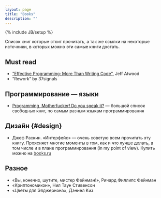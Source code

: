 ```yaml
---
layout: page
title: "Books"
description: ""
---
```

{% include JB/setup %}

Список книг которые стоит прочитать, а так же ссылки на некоторые источники,
в которых можно эти самые книги достать.

## Must read

* ["Effective Programming: More Than Writing Code"](http://www.codinghorror.com/blog/2012/07/coding-horror-the-book.html), Jeff Atwood
* "Rework" by 37signals


## Программирование — языки

* [Programming, Motherfucker! Do you speak it?](http://programming-motherfucker.com/) — большой список свободных книг, по самым разным языкам программирования

## Дизайн {#design}

* Джеф Раскин. «Интерфейс» — очень советую всем прочитать эту книгу. Проясняет многие моменты в том, как и что лучше делать, в том числе и в плане программирования (in my point of view). Купить можно на [books.ru](http://www.books.ru/books/interfeis-novye-napravleniya-v-proektirovanii-kompyuternykh-sistem-25835/?show=1)

## Разное

* «Вы, конечно, шутите, мистер Фейнман!», Ричард Филлипс Фейнман
* «Криптономикон», Нил Таун Стивенсон
* «Цветы для Элджернона», Дэниел Киз
